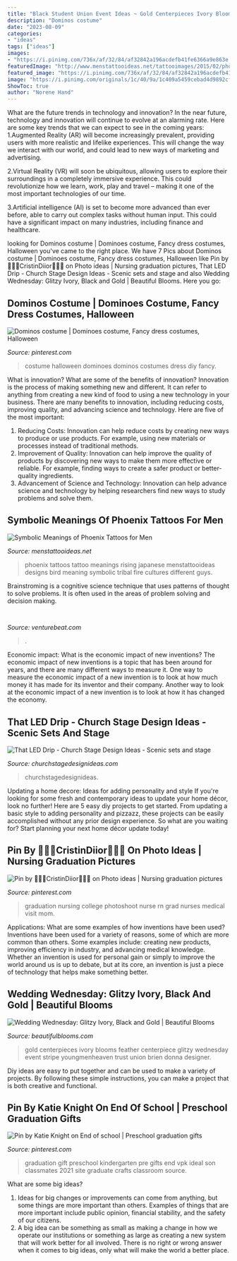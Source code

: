 ```yaml
---
title: "Black Student Union Event Ideas ~ Gold Centerpieces Ivory Blooms Feather Centerpiece Glitzy Wednesday Event Stripe Youngmenheaven Trust Union Brien Donna Designer"
description: "Dominos costume"
date: "2023-08-09"
categories:
- "ideas"
tags: ["ideas"]
images:
- "https://i.pinimg.com/736x/af/32/84/af32842a196acdefb41fe6366a9e863e.jpg"
featuredImage: "http://www.menstattooideas.net/tattooimages/2015/02/phoenix-tattoo-pinterest-share.jpg"
featured_image: "https://i.pinimg.com/736x/af/32/84/af32842a196acdefb41fe6366a9e863e.jpg"
image: "https://i.pinimg.com/originals/1c/40/9a/1c409a5459cebad4d9892cfab32aa37f.jpg"
ShowToc: true
author: "Norene Hand"
---
```



What are the future trends in technology and innovation?
In the near future, technology and innovation will continue to evolve at an alarming rate. Here are some key trends that we can expect to see in the coming years:
1.Augmented Reality (AR) will become increasingly prevalent, providing users with more realistic and lifelike experiences. This will change the way we interact with our world, and could lead to new ways of marketing and advertising.

2.Virtual Reality (VR) will soon be ubiquitous, allowing users to explore their surroundings in a completely immersive experience. This could revolutionize how we learn, work, play and travel – making it one of the most important technologies of our time.

3.Artificial intelligence (AI) is set to become more advanced than ever before, able to carry out complex tasks without human input. This could have a significant impact on many industries, including finance and healthcare.

	

		
looking for Dominos costume | Dominoes costume, Fancy dress costumes, Halloween you've came to the right place. We have 7 Pics about Dominos costume | Dominoes costume, Fancy dress costumes, Halloween like Pin by 💖💕🌹CristinDiior💖💕🌹 on Photo ideas | Nursing graduation pictures, That LED Drip - Church Stage Design Ideas - Scenic sets and stage and also Wedding Wednesday: Glitzy Ivory, Black and Gold | Beautiful Blooms. Here you go:
		
    
## Dominos Costume | Dominoes Costume, Fancy Dress Costumes, Halloween

<img loading=lazy src="https://i.pinimg.com/originals/42/f7/54/42f7541c50e40fbc420c94806da8bcc2.jpg" onerror="this.onerror=null;this.src='https://tse4.mm.bing.net/th?id=OIP.gkxZM7gzhPOitIGRoUevOgHaJ4&amp;pid=15.1';" alt="Dominos costume | Dominoes costume, Fancy dress costumes, Halloween">

_Source: pinterest.com_

>costume halloween dominoes dominos costumes dress diy fancy. 

	

What is innovation? What are some of the benefits of innovation?
Innovation is the process of making something new and different. It can refer to anything from creating a new kind of food to using a new technology in your business. There are many benefits to innovation, including reducing costs, improving quality, and advancing science and technology. Here are five of the most important: 
1. Reducing Costs: Innovation can help reduce costs by creating new ways to produce or use products. For example, using new materials or processes instead of traditional methods.
2. Improvement of Quality: Innovation can help improve the quality of products by discovering new ways to make them more effective or reliable. For example, finding ways to create a safer product or better-quality ingredients.
3. Advancement of Science and Technology: Innovation can help advance science and technology by helping researchers find new ways to study problems and solve them.

    
## Symbolic Meanings Of Phoenix Tattoos For Men

<img loading=lazy src="http://www.menstattooideas.net/tattooimages/2015/02/phoenix-tattoo-pinterest-share.jpg" onerror="this.onerror=null;this.src='https://tse4.mm.bing.net/th?id=OIP.Cz_JqEM-d2RhcqoVj6y6HwHaO0&amp;pid=15.1';" alt="Symbolic Meanings of Phoenix Tattoos for Men">

_Source: menstattooideas.net_

>phoenix tattoos tattoo meanings rising japanese menstattooideas designs bird meaning symbolic tribal fire cultures different guys. 

	

Brainstroming is a cognitive science technique that uses patterns of thought to solve problems. It is often used in the areas of problem solving and decision making.

    
## 

<img loading=lazy src="https://venturebeat.com/wp-content/uploads/2019/11/vivoexynos-e1573227653262.jpg" onerror="this.onerror=null;this.src='https://tse2.mm.bing.net/th?id=OIP.oTbiObz3bFvUIhbHnSiY5wHaEK&amp;pid=15.1';" alt="">

_Source: venturebeat.com_

>. 

	

Economic impact: What is the economic impact of new inventions?
The economic impact of new inventions is a topic that has been around for years, and there are many different ways to measure it. One way to measure the economic impact of a new invention is to look at how much money it has made for its inventor and their company. Another way to look at the economic impact of a new invention is to look at how it has changed the economy.

    
## That LED Drip - Church Stage Design Ideas - Scenic Sets And Stage

<img loading=lazy src="http://churchstagedesignideas.com/wp-content/uploads/2020/08/14FC9E30-418A-4770-A32D-14A1A316569C.jpg" onerror="this.onerror=null;this.src='https://tse4.mm.bing.net/th?id=OIP.Ga2zUXnQwkMeDPiQ8bnLBAHaFi&amp;pid=15.1';" alt="That LED Drip - Church Stage Design Ideas - Scenic sets and stage">

_Source: churchstagedesignideas.com_

>churchstagedesignideas. 

	

Updating a home decore: Ideas for adding personality and style
If you're looking for some fresh and contemporary ideas to update your home décor, look no further! Here are 5 easy diy projects to get started. From updating a basic style to adding personality and pizzazz, these projects can be easily accomplished without any prior design experience. So what are you waiting for? Start planning your next home décor update today!

    
## Pin By 💖💕🌹CristinDiior💖💕🌹 On Photo Ideas | Nursing Graduation Pictures

<img loading=lazy src="https://i.pinimg.com/736x/af/32/84/af32842a196acdefb41fe6366a9e863e.jpg" onerror="this.onerror=null;this.src='https://tse3.mm.bing.net/th?id=OIP.erjx90jO1DZzyowFfNqLZwHaLH&amp;pid=15.1';" alt="Pin by 💖💕🌹CristinDiior💖💕🌹 on Photo ideas | Nursing graduation pictures">

_Source: pinterest.com_

>graduation nursing college photoshoot nurse rn grad nurses medical visit mom. 

	

Applications: What are some examples of how inventions have been used?
Inventions have been used for a variety of reasons, some of which are more common than others. Some examples include: creating new products, improving efficiency in industry, and advancing medical knowledge. Whether an invention is used for personal gain or simply to improve the world around us is up to debate, but at its core, an invention is just a piece of technology that helps make something better.

    
## Wedding Wednesday: Glitzy Ivory, Black And Gold | Beautiful Blooms

<img loading=lazy src="http://beautifulblooms.com/admin/wp-content/uploads/2016/01/Beautiful-Blooms-Michaels-Photography-Union-Trust-Wedding-Feather-Centerpiece-Black-and-White-Stripe-Gold-Ivory.jpg" onerror="this.onerror=null;this.src='https://tse2.mm.bing.net/th?id=OIP.di7DJg-sEAEDdoTIAUqthQHaLH&amp;pid=15.1';" alt="Wedding Wednesday: Glitzy Ivory, Black and Gold | Beautiful Blooms">

_Source: beautifulblooms.com_

>gold centerpieces ivory blooms feather centerpiece glitzy wednesday event stripe youngmenheaven trust union brien donna designer. 

	

Diy ideas are easy to put together and can be used to make a variety of projects. By following these simple instructions, you can make a project that is both creative and functional.

    
## Pin By Katie Knight On End Of School | Preschool Graduation Gifts

<img loading=lazy src="https://i.pinimg.com/originals/1c/40/9a/1c409a5459cebad4d9892cfab32aa37f.jpg" onerror="this.onerror=null;this.src='https://tse1.mm.bing.net/th?id=OIP.Crz0L8MTgiwUV15P7p4aAAHaHa&amp;pid=15.1';" alt="Pin by Katie Knight on End of school | Preschool graduation gifts">

_Source: pinterest.com_

>graduation gift preschool kindergarten pre gifts end vpk ideal son classmates 2021 site graduate crafts classroom source. 

	

What are some big ideas?
1. Ideas for big changes or improvements can come from anything, but some things are more important than others. Examples of things that are more important include public opinion, financial stability, and the safety of our citizens.
2. A big idea can be something as small as making a change in how we operate our institutions or something as large as creating a new system that will work better for all involved. There is no right or wrong answer when it comes to big ideas, only what will make the world a better place.

